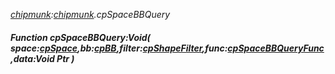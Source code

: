_[chipmunk](../../modules/chipmunk/chipmunk-module.md):[chipmunk](../../modules/chipmunk/chipmunk-module.md).cpSpaceBBQuery_
##### Function cpSpaceBBQuery:Void( space:[cpSpace](../../modules/chipmunk/chipmunk-cpspace.md),bb:[cpBB](../../modules/chipmunk/chipmunk-cpbb.md),filter:[cpShapeFilter](../../modules/chipmunk/chipmunk-cpshapefilter.md),func:[cpSpaceBBQueryFunc](../../modules/chipmunk/chipmunk-cpspacebbqueryfunc.md),data:Void Ptr )
